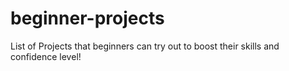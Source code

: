 # beginner-projects
List of Projects that beginners can try out to boost their skills and confidence level!
